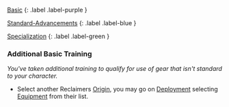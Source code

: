 
[Basic](Game/Advancement-List?Basic=true)
{: .label .label-purple }

[Standard-Advancements](Game/Standard-Advancements)
{: .label .label-blue }

[Specialization](Game/Advancement-List?Specialization=true)
{: .label .label-green }
### Additional Basic Training
*You've taken additional training to qualify for use of gear that isn't standard to your character.*
* Select another Reclaimers [Origin](Game/Creating-A-Reclaimer#Origin), you may go on [Deployment](Game/Deployment) selecting [Equipment](Game/Core/Equipment) from their list.

